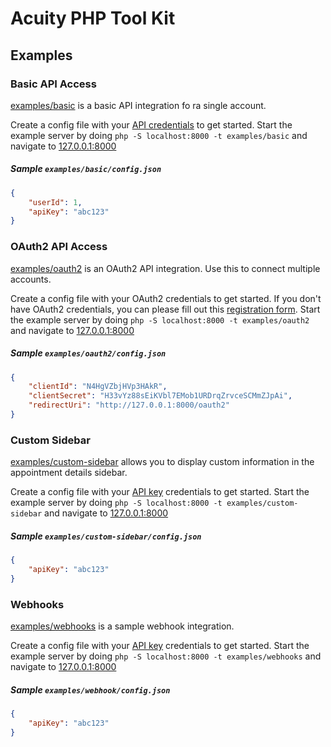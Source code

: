 # Acuity PHP Tool Kit

## Examples

### Basic API Access

[examples/basic](examples/basic) is a basic API integration fo ra single account.

Create a config file with your <a href="https://secure.acuityscheduling.com/app.php?key=api&action=settings" target="_blank">API credentials</a> to get started.
Start the example server by doing `php -S localhost:8000 -t examples/basic` and navigate to <a href="http://127.0.0.1:8000/" target="_blank">127.0.0.1:8000</a>

##### Sample `examples/basic/config.json`
```json
{
	"userId": 1,
	"apiKey": "abc123"
}
```

### OAuth2 API Access

[examples/oauth2](examples/oauth2) is an OAuth2 API integration.  Use this to connect multiple accounts.

Create a config file with your OAuth2 credentials to get started.  If you don't have OAuth2 credentials, you can please fill out this <a href="https://acuityscheduling.com/oauth2/register" target="_blank">registration form</a>.
Start the example server by doing `php -S localhost:8000 -t examples/oauth2` and navigate to <a href="http://127.0.0.1:8000/" target="_blank">127.0.0.1:8000</a>

##### Sample `examples/oauth2/config.json`
```json
{
	"clientId": "N4HgVZbjHVp3HAkR",
	"clientSecret": "H33vYz88sEiKVbl7EMob1URDrqZrvceSCMmZJpAi",
	"redirectUri": "http://127.0.0.1:8000/oauth2"
}
```

### Custom Sidebar

[examples/custom-sidebar](examples/custom-sidebar) allows you to display custom information in the appointment details sidebar.

Create a config file with your <a href="https://secure.acuityscheduling.com/app.php?key=api&action=settings" target="_blank">API key</a> credentials to get started.
Start the example server by doing `php -S localhost:8000 -t examples/custom-sidebar` and navigate to <a href="http://127.0.0.1:8000/" target="_blank">127.0.0.1:8000</a>

##### Sample `examples/custom-sidebar/config.json`
```json
{
	"apiKey": "abc123"
}
```

### Webhooks

[examples/webhooks](examples/webhooks) is a sample webhook integration.

Create a config file with your <a href="https://secure.acuityscheduling.com/app.php?key=api&action=settings" target="_blank">API key</a> credentials to get started.
Start the example server by doing `php -S localhost:8000 -t examples/webhooks` and navigate to <a href="http://127.0.0.1:8000/" target="_blank">127.0.0.1:8000</a>

##### Sample `examples/webhook/config.json`
```json
{
	"apiKey": "abc123"
}
```
